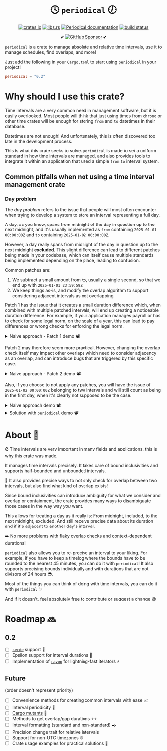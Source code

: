 <div align="center">

<h1>🕓 <code>periodical</code> 🕖</h1>

[![crates.io](https://img.shields.io/crates/v/periodical)](https://crates.io/crates/periodical)
[![libs.rs](https://img.shields.io/badge/libs.rs-periodical-blue)](https://lib.rs/periodical)
[![Periodical documentation](https://docs.rs/periodical/badge.svg)](https://docs.rs/periodical)
[![build status](https://github.com/maeldroem/periodical/actions/workflows/rust.yml/badge.svg?branch=main)](https://github.com/maeldroem/periodical/actions)

💕 <a href="https://github.com/sponsors/maeldroem"><img src="https://img.shields.io/badge/Sponsor-%E2%9D%A4-%23db61a2.svg?&logo=github&logoColor=white&labelColor=181717&style=flat-square" alt="GitHub Sponsor" height="30" /></a> 💕

</div>

`periodical` is a crate to manage absolute and relative time intervals, use it to manage schedules, find overlaps,
and more!

Just add the following in your `Cargo.toml` to start using `periodical` in your project!

```toml
periodical = "0.2"
```

# Why should I use this crate?

Time intervals are a very common need in management software, but it is easily overlooked.
Most people will think that just using times from `chrono` or other time crates will be enough for storing
`from` and `to` datetimes in their database.

Datetimes are not enough! And unfortunately, this is often discovered too late in the development process.

This is what this crate seeks to solve. `periodical` is made to set a uniform standard in how time intervals
are managed, and also provides tools to integrate it within an application that used a simple `from` `to` interval
system.

## Common pitfalls when not using a time interval management crate

### Day problem

The _day problem_ refers to the issue that people will most often encounter when trying to develop a system
to store an interval representing a full day.

A day, as you know, spans from midnight of the day in question up to the next midnight, and it's usually implemented
as `from` containing `2025-01-01 00:00:00Z` and `to` containing `2025-01-02 00:00:00Z`.

However, a day really spans from midnight of the day in question up to the next midnight **excluded**.
This slight difference can lead to different patches being made in your codebase, which can itself cause multiple
standards being implemented depending on the place, leading to confusion.

Common patches are:

1. We subtract a small amount from `to`, usually a single second, so that we end up with `2025-01-01 23:59:59Z`
2. We keep things as-is, and modify the overlap algorithm to support considering adjacent intervals as not overlapping

Patch 1 has the issue that it creates a small duration difference which,
when combined with multiple patched intervals, will end up creating a noticeable duration difference.
For example, if your application manages payroll or has to check for some legal norm, on the scale of a year,
this can lead to pay differences or wrong checks for enforcing the legal norm.

<details>
    <summary>Naive approach - Patch 1 demo 📽️</summary>
    <img
        src="repo-docs/img/day-problem-naive-approach-patch-1.gif"
        style="width: auto; height: 300px;"
        alt="Day problem - naive approach, patch 1"
    />
</details>

Patch 2 may therefore seem more practical. However, changing the overlap check itself may impact other overlaps
which need to consider adjacency as an overlap, and can introduce bugs that are triggered by this specific case.

<details>
    <summary>Naive approach - Patch 2 demo 📽️</summary>
    <img
        src="repo-docs/img/day-problem-naive-approach-patch-2.gif"
        style="width: auto; height: 300px;"
        alt="Day problem - naive approach, patch 2"
    />
</details>

Also, if you choose to not apply any patches, you will have the issue of `2025-01-02 00:00:00Z` belonging to
two intervals and will still count as being in the first day, when it's clearly not supposed to be the case.

<details>
    <summary>Naive approach demo 📽️</summary>
    <img
        src="repo-docs/img/day-problem-naive-approach.gif"
        style="width: auto; height: 300px;"
        alt="Day problem - naive approach"
    />
</details>

<details>
    <summary>Solution with <code>periodical</code> demo 📽️</summary>
    <img
        src="repo-docs/img/day-problem-solved-with-periodical.gif"
        style="width: auto; height: 300px;"
        alt="Day problem - solution with periodical"
    />
</details>

# About 📖

⌚ Time intervals are very important in many fields and applications, this is why this crate was made.

It manages time intervals precisely. It takes care of bound inclusivities and supports half-bounded and unbounded
intervals.

🎯 It also provides precise ways to not only check for overlap between two intervals,
but also find what kind of overlap exists!

Since bound inclusivities can introduce ambiguity for what we consider and overlap or containment, the crate provides
many ways to disambiguate those cases in the way way <em>you</em> want.

This allows for treating a day as it really is: From midnight, included, to the next midnight, excluded.
And still receive precise data about its duration and if it's adjacent to another day's interval.

➡️ No more problems with flaky overlap checks and context-dependent durations!

`periodical` also allows you to re-precise an interval to your liking. For example, if you have to keep a timelog
where the bounds have to be rounded to the nearest 45 minutes, you can do it with `periodical`!
It also supports precising bounds individually and with durations that are not divisors of 24 hours 😎.

Most of the things you can think of doing with time intervals, you can do it with `periodical` ✨

And if it doesn't, feel absolutely free to [contribute](CONTRIBUTING.md) or [suggest a change](CONTRIBUTING.md) 😃

# Roadmap 🔜

## 0.2

- [ ] [`serde`](https://lib.rs/serde) support 🔢
- [ ] Epsilon support for interval durations 🤏
- [ ] Implementation of [`rayon`](https://lib.rs/rayon) for lightning-fast iterators ⚡

## Future

(order doesn't represent priority)

- [ ] Convenience methods for creating common intervals with ease 📈
- [ ] Interval periodicity 🔁
- [ ] [Cargo mutants](https://lib.rs/crates/cargo-mutants) 🧪
- [ ] Methods to get overlap/gap durations ↔️
- [ ] Interval formatting (standard and non-standard) ✒️
- [ ] Precision change trait for relative intervals
- [ ] Support for non-UTC timezones 🌐
- [ ] Crate usage examples for practical solutions 🔧
